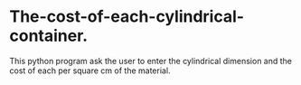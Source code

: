 # The-cost-of-each-cylindrical-container.
This python program ask the user to enter the cylindrical dimension and the cost of each per square cm of the material.
